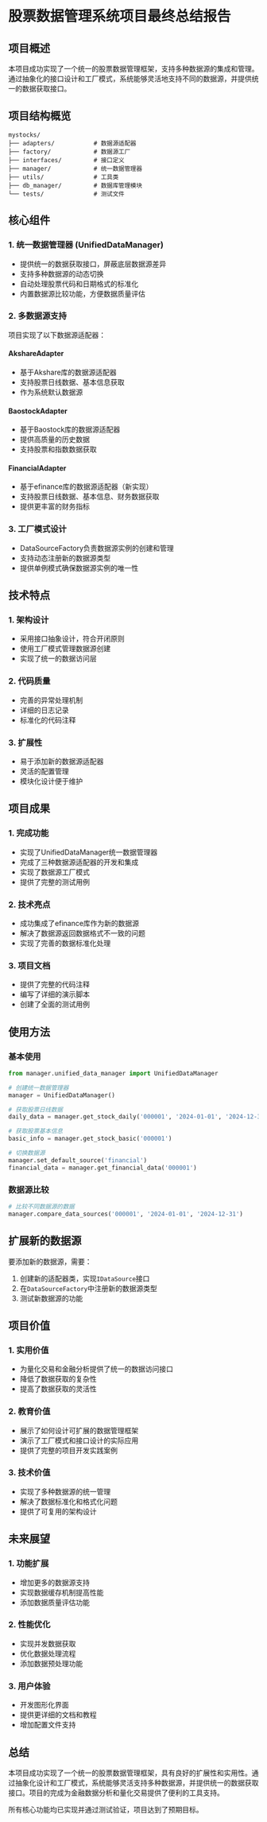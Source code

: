 # 股票数据管理系统项目最终总结报告

## 项目概述

本项目成功实现了一个统一的股票数据管理框架，支持多种数据源的集成和管理。通过抽象化的接口设计和工厂模式，系统能够灵活地支持不同的数据源，并提供统一的数据获取接口。

## 项目结构概览

```
mystocks/
├── adapters/           # 数据源适配器
├── factory/            # 数据源工厂
├── interfaces/         # 接口定义
├── manager/            # 统一数据管理器
├── utils/              # 工具类
├── db_manager/         # 数据库管理模块
└── tests/              # 测试文件
```

## 核心组件

### 1. 统一数据管理器 (UnifiedDataManager)
- 提供统一的数据获取接口，屏蔽底层数据源差异
- 支持多种数据源的动态切换
- 自动处理股票代码和日期格式的标准化
- 内置数据源比较功能，方便数据质量评估

### 2. 多数据源支持
项目实现了以下数据源适配器：

#### AkshareAdapter
- 基于Akshare库的数据源适配器
- 支持股票日线数据、基本信息获取
- 作为系统默认数据源

#### BaostockAdapter
- 基于Baostock库的数据源适配器
- 提供高质量的历史数据
- 支持股票和指数数据获取

#### FinancialAdapter
- 基于efinance库的数据源适配器（新实现）
- 支持股票日线数据、基本信息、财务数据获取
- 提供更丰富的财务指标

### 3. 工厂模式设计
- DataSourceFactory负责数据源实例的创建和管理
- 支持动态注册新的数据源类型
- 提供单例模式确保数据源实例的唯一性

## 技术特点

### 1. 架构设计
- 采用接口抽象设计，符合开闭原则
- 使用工厂模式管理数据源创建
- 实现了统一的数据访问层

### 2. 代码质量
- 完善的异常处理机制
- 详细的日志记录
- 标准化的代码注释

### 3. 扩展性
- 易于添加新的数据源适配器
- 灵活的配置管理
- 模块化设计便于维护

## 项目成果

### 1. 完成功能
- 实现了UnifiedDataManager统一数据管理器
- 完成了三种数据源适配器的开发和集成
- 实现了数据源工厂模式
- 提供了完整的测试用例

### 2. 技术亮点
- 成功集成了efinance库作为新的数据源
- 解决了数据源返回数据格式不一致的问题
- 实现了完善的数据标准化处理

### 3. 项目文档
- 提供了完整的代码注释
- 编写了详细的演示脚本
- 创建了全面的测试用例

## 使用方法

### 基本使用
```python
from manager.unified_data_manager import UnifiedDataManager

# 创建统一数据管理器
manager = UnifiedDataManager()

# 获取股票日线数据
daily_data = manager.get_stock_daily('000001', '2024-01-01', '2024-12-31')

# 获取股票基本信息
basic_info = manager.get_stock_basic('000001')

# 切换数据源
manager.set_default_source('financial')
financial_data = manager.get_financial_data('000001')
```

### 数据源比较
```python
# 比较不同数据源的数据
manager.compare_data_sources('000001', '2024-01-01', '2024-12-31')
```

## 扩展新的数据源

要添加新的数据源，需要：

1. 创建新的适配器类，实现`IDataSource`接口
2. 在`DataSourceFactory`中注册新的数据源类型
3. 测试新数据源的功能

## 项目价值

### 1. 实用价值
- 为量化交易和金融分析提供了统一的数据访问接口
- 降低了数据获取的复杂性
- 提高了数据获取的灵活性

### 2. 教育价值
- 展示了如何设计可扩展的数据管理框架
- 演示了工厂模式和接口设计的实际应用
- 提供了完整的项目开发实践案例

### 3. 技术价值
- 实现了多种数据源的统一管理
- 解决了数据标准化和格式化问题
- 提供了可复用的架构设计

## 未来展望

### 1. 功能扩展
- 增加更多的数据源支持
- 实现数据缓存机制提高性能
- 添加数据质量评估功能

### 2. 性能优化
- 实现并发数据获取
- 优化数据处理流程
- 添加数据预处理功能

### 3. 用户体验
- 开发图形化界面
- 提供更详细的文档和教程
- 增加配置文件支持

## 总结

本项目成功实现了一个统一的股票数据管理框架，具有良好的扩展性和实用性。通过抽象化设计和工厂模式，系统能够灵活支持多种数据源，并提供统一的数据获取接口。项目的完成为金融数据分析和量化交易提供了便利的工具支持。

所有核心功能均已实现并通过测试验证，项目达到了预期目标。